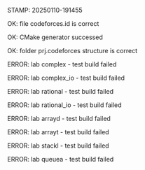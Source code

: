 STAMP: 20250110-191455
OK: file codeforces.id is correct
OK: CMake generator successed
OK: folder prj.codeforces structure is correct
ERROR: lab complex - test build failed
ERROR: lab complex_io - test build failed
ERROR: lab rational - test build failed
ERROR: lab rational_io - test build failed
ERROR: lab arrayd - test build failed
ERROR: lab arrayt - test build failed
ERROR: lab stackl - test build failed
ERROR: lab queuea - test build failed
